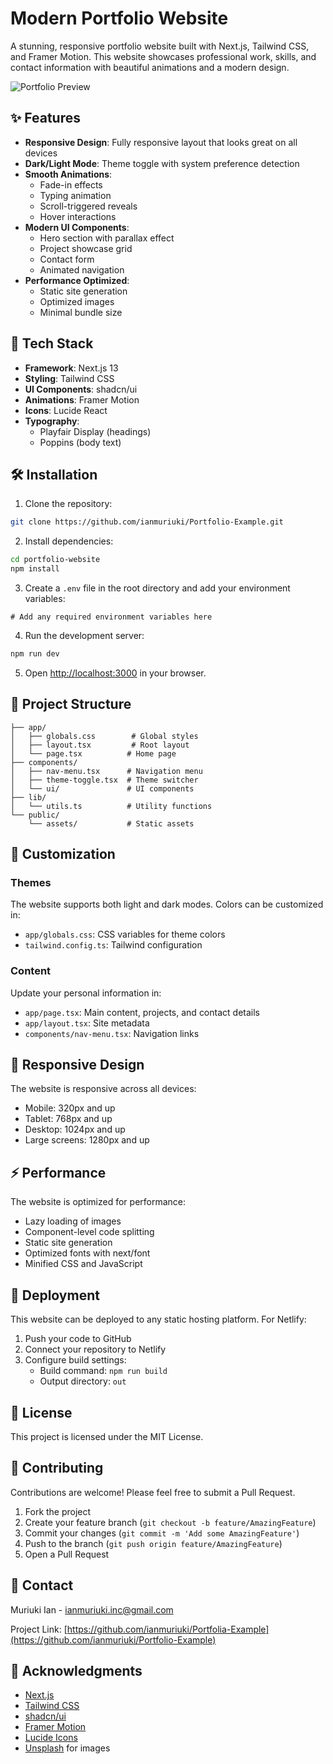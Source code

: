 # Modern Portfolio Website

A stunning, responsive portfolio website built with Next.js, Tailwind CSS, and Framer Motion. This website showcases professional work, skills, and contact information with beautiful animations and a modern design.

![Portfolio Preview](https://images.unsplash.com/photo-1460925895917-afdab827c52f?w=1200&h=630&fit=crop)

## ✨ Features

- **Responsive Design**: Fully responsive layout that looks great on all devices
- **Dark/Light Mode**: Theme toggle with system preference detection
- **Smooth Animations**: 
  - Fade-in effects
  - Typing animation
  - Scroll-triggered reveals
  - Hover interactions
- **Modern UI Components**:
  - Hero section with parallax effect
  - Project showcase grid
  - Contact form
  - Animated navigation
- **Performance Optimized**:
  - Static site generation
  - Optimized images
  - Minimal bundle size

## 🚀 Tech Stack

- **Framework**: Next.js 13
- **Styling**: Tailwind CSS
- **UI Components**: shadcn/ui
- **Animations**: Framer Motion
- **Icons**: Lucide React
- **Typography**: 
  - Playfair Display (headings)
  - Poppins (body text)

## 🛠️ Installation

1. Clone the repository:
```bash
git clone https://github.com/ianmuriuki/Portfolio-Example.git
```

2. Install dependencies:
```bash
cd portfolio-website
npm install
```

3. Create a `.env` file in the root directory and add your environment variables:
```env
# Add any required environment variables here
```

4. Run the development server:
```bash
npm run dev
```

5. Open [http://localhost:3000](http://localhost:3000) in your browser.

## 📁 Project Structure

```
├── app/
│   ├── globals.css        # Global styles
│   ├── layout.tsx         # Root layout
│   └── page.tsx          # Home page
├── components/
│   ├── nav-menu.tsx      # Navigation menu
│   ├── theme-toggle.tsx  # Theme switcher
│   └── ui/               # UI components
├── lib/
│   └── utils.ts          # Utility functions
└── public/
    └── assets/           # Static assets
```

## 🎨 Customization

### Themes
The website supports both light and dark modes. Colors can be customized in:
- `app/globals.css`: CSS variables for theme colors
- `tailwind.config.ts`: Tailwind configuration

### Content
Update your personal information in:
- `app/page.tsx`: Main content, projects, and contact details
- `app/layout.tsx`: Site metadata
- `components/nav-menu.tsx`: Navigation links

## 📱 Responsive Design

The website is responsive across all devices:
- Mobile: 320px and up
- Tablet: 768px and up
- Desktop: 1024px and up
- Large screens: 1280px and up

## ⚡ Performance

The website is optimized for performance:
- Lazy loading of images
- Component-level code splitting
- Static site generation
- Optimized fonts with next/font
- Minified CSS and JavaScript

## 🚀 Deployment

This website can be deployed to any static hosting platform. For Netlify:

1. Push your code to GitHub
2. Connect your repository to Netlify
3. Configure build settings:
   - Build command: `npm run build`
   - Output directory: `out`

## 📄 License

This project is licensed under the MIT License.

## 🤝 Contributing

Contributions are welcome! Please feel free to submit a Pull Request.

1. Fork the project
2. Create your feature branch (`git checkout -b feature/AmazingFeature`)
3. Commit your changes (`git commit -m 'Add some AmazingFeature'`)
4. Push to the branch (`git push origin feature/AmazingFeature`)
5. Open a Pull Request

## 📧 Contact

Muriuki Ian - [ianmuriuki.inc@gmail.com](mailto:ianmuriuki.inc@gmail.com)

Project Link: [https://github.com/ianmuriuki/Portfolia-Example](https://github.com/ianmuriuki/Portfolio-Example)

## 🙏 Acknowledgments

- [Next.js](https://nextjs.org/)
- [Tailwind CSS](https://tailwindcss.com/)
- [shadcn/ui](https://ui.shadcn.com/)
- [Framer Motion](https://www.framer.com/motion/)
- [Lucide Icons](https://lucide.dev/)
- [Unsplash](https://unsplash.com/) for images